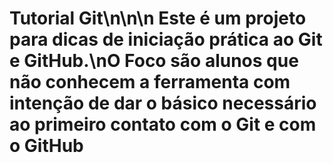 # Tutorial Git\n\n\n Este é um projeto para dicas de iniciação prática ao Git e GitHub.\nO Foco são alunos que não conhecem a ferramenta com intenção de dar o básico necessário ao primeiro contato com o Git e com o GitHub
